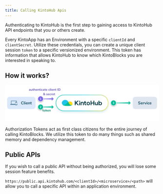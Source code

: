 ```yaml
---
title: Calling KintoHub Apis
---
```


Authenticating to KintoHub is the first step to gaining access to KintoHub API endpoints that you or others create.

Every KintoApp has an Environment with a specific `clientId` and `clientSecret`.  Utilize these credentials, you can create a unique client session `token` to a specific versionized environment. This token has information that allows KintoHub to know which KintoBlocks you are interested in speaking to.

## How it works?

![Screenshot - Authorize to kintohub](/docs/assets/kintohub-api-authorization-flow.png)

Authorization Tokens act as first class citizens for the entire journey of calling KintoBlocks.  We utilize this token to do many things such as shared memory and dependency management.

## Public APIs

If you wish to call a public API without being authorized, you will lose some session feature benefits.

`https://public.api.kintohub.com/<clientId>/<microservice>/<path>` will allow you to call a specific API within an application environment.

